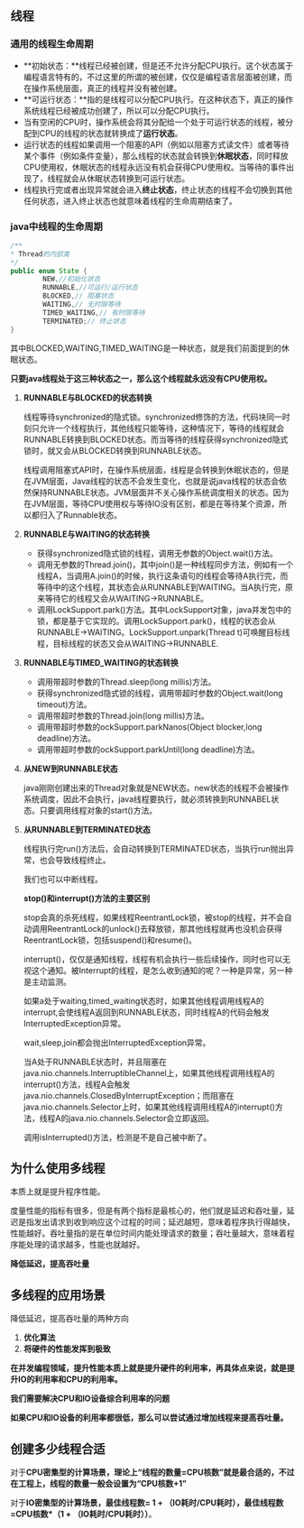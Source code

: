 ## 线程

### 通用的线程生命周期

* **初始状态：**线程已经被创建，但是还不允许分配CPU执行。这个状态属于编程语言特有的，不过这里的所谓的被创建，仅仅是编程语言层面被创建，而在操作系统层面，真正的线程并没有被创建。
* **可运行状态：**指的是线程可以分配CPU执行。在这种状态下，真正的操作系统线程已经被成功创建了，所以可以分配CPU执行。
* 当有空闲的CPU时，操作系统会将其分配给一个处于可运行状态的线程，被分配到CPU的线程的状态就转换成了**运行状态**。
* 运行状态的线程如果调用一个阻塞的API（例如以阻塞方式读文件）或者等待某个事件（例如条件变量），那么线程的状态就会转换到**休眠状态**，同时释放CPU使用权，休眠状态的线程永远没有机会获得CPU使用权。当等待的事件出现了，线程就会从休眠状态转换到可运行状态。
* 线程执行完或者出现异常就会进入**终止状态**，终止状态的线程不会切换到其他任何状态，进入终止状态也就意味着线程的生命周期结束了。

### java中线程的生命周期

```java
/**
* Thread的内部类
*/
public enum State {
        NEW,//初始化状态
        RUNNABLE,//可运行/运行状态
        BLOCKED,// 阻塞状态
        WAITING,// 无时限等待
        TIMED_WAITING,// 有时限等待
        TERMINATED;// 终止状态
}
```

其中BLOCKED,WAITING,TIMED_WAITING是一种状态，就是我们前面提到的休眠状态。

**只要java线程处于这三种状态之一，那么这个线程就永远没有CPU使用权。**

1. **RUNNABLE与BLOCKED的状态转换**

   线程等待synchronized的隐式锁。synchronized修饰的方法，代码块同一时刻只允许一个线程执行，其他线程只能等待，这种情况下，等待的线程就会RUNNABLE转换到BLOCKED状态。而当等待的线程获得synchronized隐式锁时，就又会从BLOCKED转换到RUNNABLE状态。

   线程调用阻塞式API时，在操作系统层面，线程是会转换到休眠状态的，但是在JVM层面，Java线程的状态不会发生变化，也就是说java线程的状态会依然保持RUNNABLE状态。JVM层面并不关心操作系统调度相关的状态。因为在JVM层面，等待CPU使用权与等待IO没有区别，都是在等待某个资源，所以都归入了Runnable状态。

2. **RUNNABLE与WAITING的状态转换**

   * 获得synchronized隐式锁的线程，调用无参数的Object.wait()方法。
   * 调用无参数的Thread.join()，其中join()是一种线程同步方法，例如有一个线程A，当调用A.join()的时候，执行这条语句的线程会等待A执行完，而等待中的这个线程，其状态会从RUNNABLE到WAITING。当A执行完，原来等待它的线程又会从WAITING->RUNNABLE。
   * 调用LockSupport.park()方法。其中LockSupport对象，java并发包中的锁，都是基于它实现的。调用LockSupport.park()，线程的状态会从RUNNABLE->WAITING。LockSupport.unpark(Thread t)可唤醒目标线程，目标线程的状态又会从WAITING->RUNNABLE.

3. **RUNNABLE与TIMED_WAITING的状态转换**

   * 调用带超时参数的Thread.sleep(long millis)方法。
   * 获得synchronized隐式锁的线程，调用带超时参数的Object.wait(long timeout)方法。
   * 调用带超时参数的Thread.join(long millis)方法。
   * 调用带超时参数的ockSupport.parkNanos(Object blocker,long deadline)方法。
   * 调用带超时参数的ockSupport.parkUntil(long deadline)方法。

4. **从NEW到RUNNABLE状态**

   java刚刚创建出来的Thread对象就是NEW状态。new状态的线程不会被操作系统调度，因此不会执行，java线程要执行，就必须转换到RUNNABEL状态。只要调用线程对象的start()方法。

5. **从RUNNABLE到TERMINATED状态**

   线程执行完run()方法后，会自动转换到TERMINATED状态，当执行run抛出异常，也会导致线程终止。

   我们也可以中断线程。

   **stop()和interrupt()方法的主要区别**

   stop会真的杀死线程，如果线程ReentrantLock锁，被stop的线程，并不会自动调用ReentrantLock的unlock()去释放锁，那其他线程就再也没机会获得ReentrantLock锁，包括suspend()和resume()。

   interrupt()，仅仅是通知线程，线程有机会执行一些后续操作，同时也可以无视这个通知。被Interrupt的线程，是怎么收到通知的呢？一种是异常，另一种是主动监测。

   如果a处于waiting,timed_waiting状态时，如果其他线程调用线程A的interrupt,会使线程A返回到RUNNABLE状态，同时线程A的代码会触发InterruptedException异常。

   wait,sleep,join都会抛出InterruptedException异常。

   当A处于RUNNABLE状态时，并且阻塞在java.nio.channels.InterruptibleChannel上，如果其他线程调用线程A的interrupt()方法，线程A会触发java.nio.channels.ClosedByInterruptException；而阻塞在java.nio.channels.Selector上时，如果其他线程调用线程A的interrupt()方法，线程A的java.nio.channels.Selector会立即返回。

   调用isInterrupted()方法，检测是不是自己被中断了。

## 为什么使用多线程

本质上就是提升程序性能。

度量性能的指标有很多，但是有两个指标是最核心的，他们就是延迟和吞吐量，延迟是指发出请求到收到响应这个过程的时间；延迟越短，意味着程序执行得越快，性能越好。吞吐量指的是在单位时间内能处理请求的数量；吞吐量越大，意味着程序能处理的请求越多，性能也就越好。

**降低延迟，提高吞吐量**

## 多线程的应用场景

降低延迟，提高吞吐量的两种方向

1. **优化算法**
2. **将硬件的性能发挥到极致**

**在并发编程领域，提升性能本质上就是提升硬件的利用率，再具体点来说，就是提升IO的利用率和CPU的利用率。**

**我们需要解决CPU和IO设备综合利用率的问题**

**如果CPU和IO设备的利用率都很低，那么可以尝试通过增加线程来提高吞吐量。**

## 创建多少线程合适

对于**CPU密集型的计算场景，理论上“线程的数量=CPU核数”就是最合适的，不过在工程上，线程的数量一般会设置为“CPU核数+1”**

对于**IO密集型的计算场景，最佳线程数= 1 + （IO耗时/CPU耗时），最佳线程数=CPU核数*（1 + （IO耗时/CPU耗时））**。

